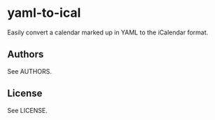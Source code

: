 yaml-to-ical
============

Easily convert a calendar marked up in YAML to the iCalendar format.

Authors
-------
See AUTHORS.

License
-------
See LICENSE.
